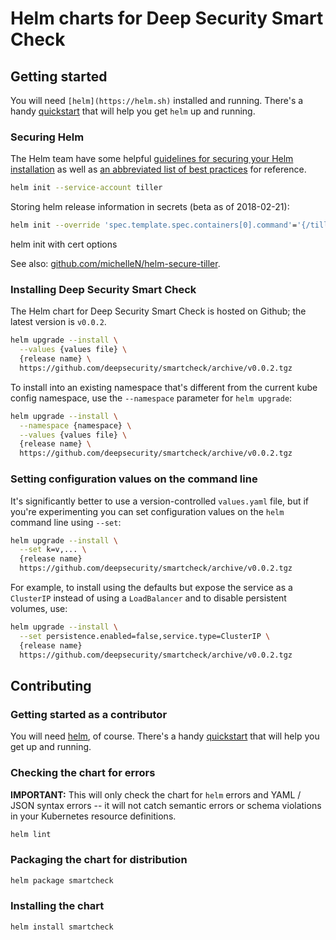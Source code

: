 # Helm charts for Deep Security Smart Check

## Getting started

You will need `[helm](https://helm.sh)` installed and running. There's a handy [quickstart](https://docs.helm.sh/using_helm/#quickstart) that will help you get `helm` up and running.

### Securing Helm

The Helm team have some helpful [guidelines for securing your Helm installation](https://docs.helm.sh/using_helm/#securing-your-helm-installation) as well as [an abbreviated list of best practices](https://docs.helm.sh/using_helm/#best-practices-for-securing-helm-and-tiller) for reference.

```sh
helm init --service-account tiller
```

Storing helm release information in secrets (beta as of 2018-02-21):

```sh
helm init --override 'spec.template.spec.containers[0].command'='{/tiller,--storage=secret}'
```

helm init with cert options

See also: [github.com/michelleN/helm-secure-tiller](https://github.com/michelleN/helm-secure-tiller).

### Installing Deep Security Smart Check

The Helm chart for Deep Security Smart Check is hosted on Github; the latest version is `v0.0.2`.

```sh
helm upgrade --install \
  --values {values file} \
  {release name} \
  https://github.com/deepsecurity/smartcheck/archive/v0.0.2.tgz
```

To install into an existing namespace that's different from the current kube config namespace, use the `--namespace` parameter for `helm upgrade`:

```sh
helm upgrade --install \
  --namespace {namespace} \
  --values {values file} \
  {release name} \
  https://github.com/deepsecurity/smartcheck/archive/v0.0.2.tgz
```

### Setting configuration values on the command line

It's significantly better to use a version-controlled `values.yaml` file, but if you're experimenting you can set configuration values on the `helm` command line using `--set`:

```sh
helm upgrade --install \
  --set k=v,... \
  {release name}
  https://github.com/deepsecurity/smartcheck/archive/v0.0.2.tgz
```

For example, to install using the defaults but expose the service as a `ClusterIP` instead of using a `LoadBalancer` and to disable persistent volumes, use:

```sh
helm upgrade --install \
  --set persistence.enabled=false,service.type=ClusterIP \
  {release name}
  https://github.com/deepsecurity/smartcheck/archive/v0.0.2.tgz
```

## Contributing

### Getting started as a contributor

You will need [helm](https://helm.sh), of course. There's a handy [quickstart](https://docs.helm.sh/using_helm/#quickstart) that will help you get up and running.

### Checking the chart for errors

**IMPORTANT:** This will only check the chart for `helm` errors and YAML / JSON syntax errors -- it will not catch semantic errors or schema violations in your Kubernetes resource definitions.

```sh
helm lint
```

### Packaging the chart for distribution

```sh
helm package smartcheck
```

### Installing the chart

```sh
helm install smartcheck
```
